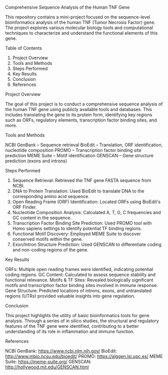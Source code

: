 Comprehensive Sequence Analysis of the Human TNF Gene

This repository contains a mini-project focused on the sequence-level bioinformatics analysis of the human TNF (Tumor Necrosis Factor) gene. The project explores various molecular biology tools and computational techniques to characterize and understand the functional elements of this gene.

Table of Contents

1. Project Overview
2. Tools and Methods
3. Steps Performed
4. Key Results
5. Conclusion
6. References

Project Overview

The goal of this project is to conduct a comprehensive sequence analysis of the human TNF gene using publicly available tools and databases. This includes translating the gene to its protein form, identifying key regions such as ORFs, regulatory elements, transcription factor binding sites, and more.

Tools and Methods

NCBI GenBank – Sequence retrieval
BioEdit – Translation, ORF identification, nucleotide composition
PROMO – Transcription factor binding site prediction
MEME Suite – Motif identification
GENSCAN – Gene structure prediction (exons and introns)

Steps Performed

1. Sequence Retrieval: Retrieved the TNF gene FASTA sequence from NCBI.
2. DNA to Protein Translation: Used BioEdit to translate DNA to the corresponding amino acid sequence.
3. Open Reading Frame (ORF) Identification: Located ORFs using BioEdit's ORF Finder.
4. Nucleotide Composition Analysis: Calculated A, T, G, C frequencies and GC content in the sequence.
5. Transcription Factor Binding Site Prediction: Used PROMO tool with Homo sapiens settings to identify potential TF binding regions.
6. Functional Motif Discovery: Employed MEME Suite to discover conserved motifs within the gene.
7. Exon/Intron Structure Prediction: Used GENSCAN to differentiate coding and non-coding regions of the gene.

Key Results

ORFs: Multiple open reading frames were identified, indicating potential coding regions.
GC Content: Calculated to assess sequence stability and functional relevance.
Motifs & TF Sites: Revealed biologically significant motifs and transcription factor binding sites involved in immune response.
Gene Structure: Predicted locations of introns, exons, and untranslated regions (UTRs) provided valuable insights into gene regulation.

Conclusion

This project highlights the utility of basic bioinformatics tools for gene analysis. Through a series of in silico studies, the structural and regulatory features of the TNF gene were identified, contributing to a better understanding of its role in inflammation and immune function.

References

NCBI GenBank: https://www.ncbi.nlm.nih.gov/
BioEdit: http://www.mbio.ncsu.edu/bioedit/
PROMO: https://alggen.lsi.upc.es/
MEME Suite: https://meme-suite.org/
GENSCAN: http://hollywood.mit.edu/GENSCAN.html
